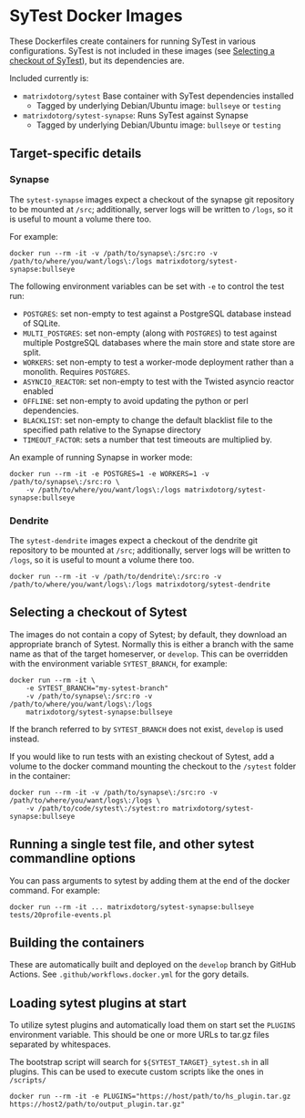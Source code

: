 # SyTest Docker Images

These Dockerfiles create containers for running SyTest in various
configurations. SyTest is not included in these images (see
[Selecting a checkout of SyTest](#selecting-a-sytest-checkout)),
but its dependencies are.

Included currently is:

- `matrixdotorg/sytest` Base container with SyTest dependencies installed
  - Tagged by underlying Debian/Ubuntu image: `bullseye` or `testing`
- `matrixdotorg/sytest-synapse`: Runs SyTest against Synapse
  - Tagged by underlying Debian/Ubuntu image: `bullseye` or `testing`

## Target-specific details

### Synapse

The `sytest-synapse` images expect a checkout of the synapse git repository to
be mounted at `/src`; additionally, server logs will be written to `/logs`, so
it is useful to mount a volume there too.

For example:

```
docker run --rm -it -v /path/to/synapse\:/src:ro -v /path/to/where/you/want/logs\:/logs matrixdotorg/sytest-synapse:bullseye
```

The following environment variables can be set with `-e` to control the test run:

- `POSTGRES`: set non-empty to test against a PostgreSQL database instead of SQLite.
- `MULTI_POSTGRES`: set non-empty (along with `POSTGRES`) to test against multiple
  PostgreSQL databases where the main store and state store are split.
- `WORKERS`: set non-empty to test a worker-mode deployment rather than a
  monolith. Requires `POSTGRES`.
- `ASYNCIO_REACTOR`: set non-empty to test with the Twisted asyncio reactor enabled
- `OFFLINE`: set non-empty to avoid updating the python or perl dependencies.
- `BLACKLIST`: set non-empty to change the default blacklist file to the
  specified path relative to the Synapse directory
- `TIMEOUT_FACTOR`: sets a number that test timeouts are multiplied by.

An example of running Synapse in worker mode:

```
docker run --rm -it -e POSTGRES=1 -e WORKERS=1 -v /path/to/synapse\:/src:ro \
    -v /path/to/where/you/want/logs\:/logs matrixdotorg/sytest-synapse:bullseye
```

### Dendrite

The `sytest-dendrite` images expect a checkout of the dendrite git repository to
be mounted at `/src`; additionally, server logs will be written to `/logs`, so
it is useful to mount a volume there too.

```
docker run --rm -it -v /path/to/dendrite\:/src:ro -v /path/to/where/you/want/logs\:/logs matrixdotorg/sytest-dendrite
```

## Selecting a checkout of Sytest

The images do not contain a copy of Sytest; by default, they download
an appropriate branch of Sytest. Normally this is either a branch with
the same name as that of the target homeserver, or `develop`.
This can be overridden with the environment variable `SYTEST_BRANCH`,
for example:

```
docker run --rm -it \
    -e SYTEST_BRANCH="my-sytest-branch"
    -v /path/to/synapse\:/src:ro -v /path/to/where/you/want/logs\:/logs
    matrixdotorg/sytest-synapse:bullseye
```

If the branch referred to by `SYTEST_BRANCH` does not exist, `develop` is used
instead.

If you would like to run tests with an existing checkout of Sytest, add a
volume to the docker command mounting the checkout to the `/sytest` folder in
the container:

```
docker run --rm -it -v /path/to/synapse\:/src:ro -v /path/to/where/you/want/logs\:/logs \
    -v /path/to/code/sytest\:/sytest:ro matrixdotorg/sytest-synapse:bullseye
```

## Running a single test file, and other sytest commandline options

You can pass arguments to sytest by adding them at the end of the
docker command. For example:

```
docker run --rm -it ... matrixdotorg/sytest-synapse:bullseye tests/20profile-events.pl
```

## Building the containers

These are automatically built and deployed on the `develop` branch by GitHub Actions.
See `.github/workflows.docker.yml` for the gory details.

## Loading sytest plugins at start

To utilize sytest plugins and automatically load them on start set the `PLUGINS` environment variable.
This should be one or more URLs to tar.gz files separated by whitespaces.

The bootstrap script will search for `${SYTEST_TARGET}_sytest.sh` in all plugins. This can be used to
execute custom scripts like the ones in `/scripts/`

```
docker run --rm -it -e PLUGINS="https://host/path/to/hs_plugin.tar.gz https://host2/path/to/output_plugin.tar.gz"
```
